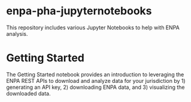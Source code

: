 # enpa-pha-jupyternotebooks
This repository includes various Jupyter Notebooks to help with ENPA analysis.

# Getting Started
The Getting Started notebook provides an introduction to leveraging the ENPA REST APIs to download and analyze data for your jurisdiction by 1) generating an API key, 2) downloading ENPA data, and 3) visualizing the downloaded data.
